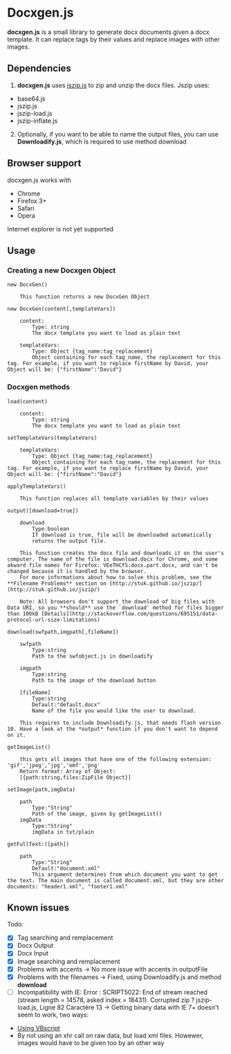 # Docxgen.js #

**docxgen.js** is a small library to generate docx documents given a docx template. It can replace tags by their values and replace images with other images.

## Dependencies ##

1. **docxgen.js** uses [jszip.js](http://stuk.github.io/jszip/) to zip and unzip the docx files. Jszip uses: 

- base64.js
- jszip.js
- jszip-load.js
- jszip-inflate.js

2. Optionally, if you want to be able to name the output files, you can use **Downloadify.js**, which is required to use method download

## Browser support ##

docxgen.js works with

- Chrome
- Firefox 3+
- Safari
- Opera

Internet explorer is not yet supported

## Usage ##

### Creating a new Docxgen Object ###

    new DocxGen()

        This function returns a new DocxGen Object

    new DocxGen(content[,templateVars])

        content: 
            Type: string
            The docx template you want to load as plain text

        templateVars:
            Type: Object {tag_name:tag_replacement}
            Object containing for each tag_name, the replacement for this tag. For example, if you want to replace firstName by David, your Object will be: {"firstName":"David"}

### Docxgen methods ###

    load(content)

        content:
            Type: string
            The docx template you want to load as plain text

    setTemplateVars(templateVars)

        templateVars:
            Type: Object {tag_name:tag_replacement}
            Object containing for each tag_name, the replacement for this tag. For example, if you want to replace firstName by David, your Object will be: {"firstName":"David"}

    applyTemplateVars()

        This function replaces all template variables by their values

    output([download=true])

        download
            Type:boolean
            If download is true, file will be downloaded automatically
            returns the output file.

        This function creates the docx file and downloads it on the user's computer. The name of the file is download.docx for Chrome, and some akward file names for Firefox: VEeTHCfS.docx.part.docx, and can't be changed because it is handled by the browser.
        For more informations about how to solve this problem, see the **Filename Problems** section on [http://stuk.github.io/jszip/](http://stuk.github.io/jszip/)

        Note: All browsers don't support the download of big files with Data URI, so you **should** use the `download` method for files bigger than 100kB [Details](http://stackoverflow.com/questions/695151/data-protocol-url-size-limitations)

    download(swfpath,imgpath[,fileName])

        swfpath
            Type:string
            Path to the swfobject.js in downloadify

        imgpath
            Type:string
            Path to the image of the download button

        [fileName]
            Type:string
            Default:"default.docx"
            Name of the file you would like the user to download.

        This requires to include Downloadify.js, that needs flash version 10. Have a look at the *output* function if you don't want to depend on it.

    getImageList()

        this gets all images that have one of the following extension: 'gif','jpeg','jpg','emf','png'
        Return format: Array of Object:
        [{path:string,files:ZipFile Object}]

    setImage(path,imgData)

        path
            Type:"String"
            Path of the image, given by getImageList()
        imgData
            Type:"String"
            imgData in txt/plain

    getFullText:([path])

        path
            Type:"String"
            Default:"document.xml"
            This argument determines from which document you want to get the text. The main document is called document.xml, but they are other documents: "header1.xml", "footer1.xml"

## Known issues ##

Todo:

- [x] Tag searching and remplacement
- [x] Docx Output
- [x] Docx Input
- [x] Image searching and remplacement
- [x] Problems with accents -> No more issue with accents in outputFile
- [x] Problems with the filenames -> Fixed, using Downloadify.js and method **download**
- [ ] Incompatibility with IE: Error : SCRIPT5022: End of stream reached (stream length = 14578, asked index = 18431). Corrupted zip ?
jszip-load.js, Ligne 82 Caractère 13 -> Getting binary data with IE 7+ doesn't seem to work, two ways:
* [Using VBscript](http://emilsblog.lerch.org/2009/07/javascript-hacks-using-xhr-to-load.html)
* By not using an xhr call on raw data, but load xml files. Howewer, images would have to be given too by an other way